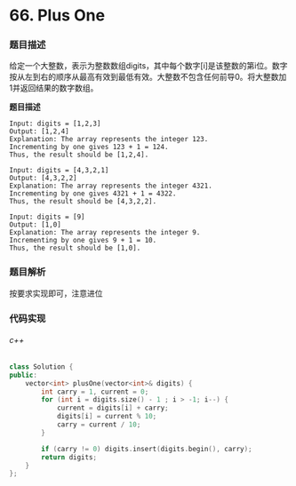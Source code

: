 # 66. Plus One

### 题目描述

给定一个大整数，表示为整数数组digits，其中每个数字[i]是该整数的第i位。数字按从左到右的顺序从最高有效到最低有效。大整数不包含任何前导0。将大整数加1并返回结果的数字数组。

**题目描述**

```
Input: digits = [1,2,3]
Output: [1,2,4]
Explanation: The array represents the integer 123.
Incrementing by one gives 123 + 1 = 124.
Thus, the result should be [1,2,4].
```

```
Input: digits = [4,3,2,1]
Output: [4,3,2,2]
Explanation: The array represents the integer 4321.
Incrementing by one gives 4321 + 1 = 4322.
Thus, the result should be [4,3,2,2].
```

```
Input: digits = [9]
Output: [1,0]
Explanation: The array represents the integer 9.
Incrementing by one gives 9 + 1 = 10.
Thus, the result should be [1,0].
```

### 题目解析

按要求实现即可，注意进位


### 代码实现

###### c++

```c++
class Solution {
public:
    vector<int> plusOne(vector<int>& digits) {
        int carry = 1, current = 0;
        for (int i = digits.size() - 1 ; i > -1; i--) {
            current = digits[i] + carry;
            digits[i] = current % 10;
            carry = current / 10;
        }

        if (carry != 0) digits.insert(digits.begin(), carry);
        return digits;
    }
};
```
